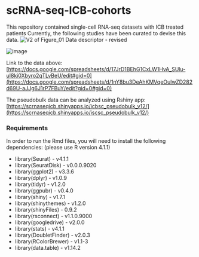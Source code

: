 # scRNA-seq-ICB-cohorts
This repository contained single-cell RNA-seq datasets with ICB treated patients
Currently, the following studies have been curated to devise this data. 
![V2 of Figure_01 Data descriptor - revised](https://github.com/user-attachments/assets/3acb7376-96bb-4e92-aaba-2c37c42241e6)




![image](https://github.com/user-attachments/assets/f7c541fe-5cc8-4d0c-bfdf-9b557275e4b5)






Link to the data above: [https://docs.google.com/spreadsheets/d/17JrD1BEhG1CxLW1HvA_SUlu-uI8ki0Xbyro2qTLvBeU/edit#gid=0](https://docs.google.com/spreadsheets/d/1nY8bu3DeAhKMVqeOulwZD282d69U-aJJg6J1rP7FBuY/edit?gid=0#gid=0)

The pseudobulk data can be analyzed using Rshiny app: [https://scrnaseqicb.shinyapps.io/icbsc_pseudobulk_v12/](https://scrnaseqicb.shinyapps.io/iscsc_pseudobulk_v12/)

### Requirements
In order to run the Rmd files, you will need to install the following dependencies:
(please use R version 4.1.1)

- library(Seurat) -  v4.1.1
- library(SeuratDisk) - v0.0.0.9020
- library(ggplot2) - v3.3.6
- library(dplyr) - v1.0.9
- library(tidyr) - v1.2.0
- library(ggpubr) - v0.4.0
- library(shiny) - v1.7.1
- library(shinythemes) - v1.2.0
- library(shinyFiles) - 0.9.2
- library(rsconnect) - v1.1.0.9000
- library(googledrive) - v2.0.0
- library(stats) - v4.1.1
- library(DoubletFinder) - v2.0.3
- library(RColorBrewer) - v1.1-3
- library(data.table) - v1.14.2
